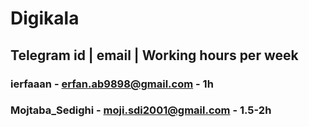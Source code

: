 # Digikala
## Telegram id | email | Working hours per week
### ierfaaan - erfan.ab9898@gmail.com - 1h
### Mojtaba_Sedighi - moji.sdi2001@gmail.com - 1.5-2h